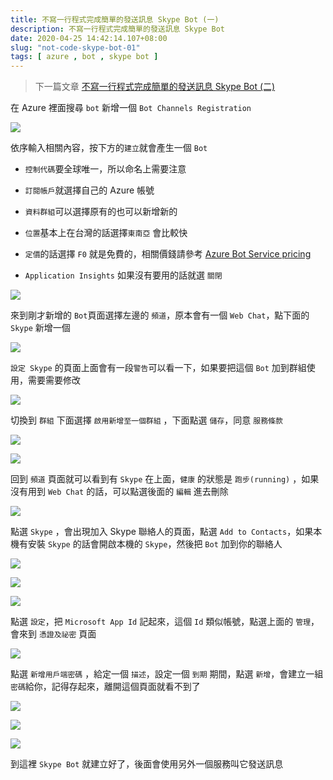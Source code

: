 ```yaml
---
title: 不寫一行程式完成簡單的發送訊息 Skype Bot (一)
description: 不寫一行程式完成簡單的發送訊息 Skype Bot
date: 2020-04-25 14:42:14.107+08:00
slug: "not-code-skype-bot-01"
tags: [ azure , bot , skype bot ]
---
```


> 下一篇文章 [不寫一行程式完成簡單的發送訊息 Skype Bot (二)](https://blog.cashwu.com/blog/not-code-skype-bot-02)

在 Azure 裡面搜尋 `bot` 新增一個 `Bot Channels Registration`

![](./01.webp)

依序輸入相關內容，按下方的`建立`就會產生一個 `Bot`

-   `控制代碼`要全球唯一，所以命名上需要注意
    
-   `訂閱帳戶`就選擇自己的 Azure 帳號
    
-   `資料群組`可以選擇原有的也可以新增新的
    
-   `位置`基本上在台灣的話選擇`東南亞` 會比較快
    
-   `定價`的話選擇 `F0` 就是免費的，相關價錢請參考 [Azure Bot Service pricing](https://azure.microsoft.com/en-us/pricing/details/bot-service/)
    
-   `Application Insights` 如果沒有要用的話就選 `關閉`
    

![](./02.webp)

來到剛才新增的 `Bot`頁面選擇左邊的 `頻道`，原本會有一個 `Web Chat`，點下面的 `Skype` 新增一個

![](./03.webp)

`設定 Skype` 的頁面上面會有一段`警告`可以看一下，如果要把這個 `Bot` 加到群組使用，需要需要修改

![](./04.webp)

切換到 `群組` 下面選擇 `啟用新增至一個群組` ，下面點選 `儲存`，同意 `服務條款`

![](./05.webp)

![](./06.webp)

回到 `頻道` 頁面就可以看到有 `Skype` 在上面，`健康` 的狀態是 `跑步(running)` ，如果沒有用到 `Web Chat` 的話，可以點選後面的 `編輯` 進去刪除

![](./07.webp)

點選 `Skype` ，會出現加入 Skype 聯絡人的頁面，點選 `Add to Contacts`，如果本機有安裝 `Skype` 的話會開啟本機的 `Skype`，然後把 `Bot` 加到你的聯絡人

![](./08.webp)

![](./09.webp)

![](./10.webp)

點選 `設定`，把 `Microsoft App Id` 記起來，這個 `Id` 類似帳號，點選上面的 `管理`，會來到 `憑證及祕密` 頁面

![](./11.webp)

點選 `新增用戶端密碼` ，給定一個 `描述`，設定一個 `到期` 期間，點選 `新增`，會建立一組`密碼`給你，記得存起來，離開這個頁面就看不到了

![](./12.webp)

![](./13.webp)

![](./14.webp)

到這裡 `Skype Bot` 就建立好了，後面會使用另外一個服務叫它發送訊息
